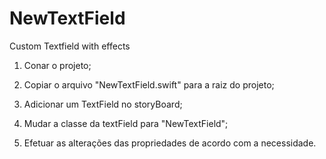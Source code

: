 # NewTextField
Custom Textfield with effects

1) Conar o projeto;

2) Copiar o arquivo "NewTextField.swift" para a raiz do projeto;

3) Adicionar um TextField no storyBoard;

4) Mudar a classe da textField para "NewTextField";

5) Efetuar as alterações das propriedades de acordo com a necessidade.

